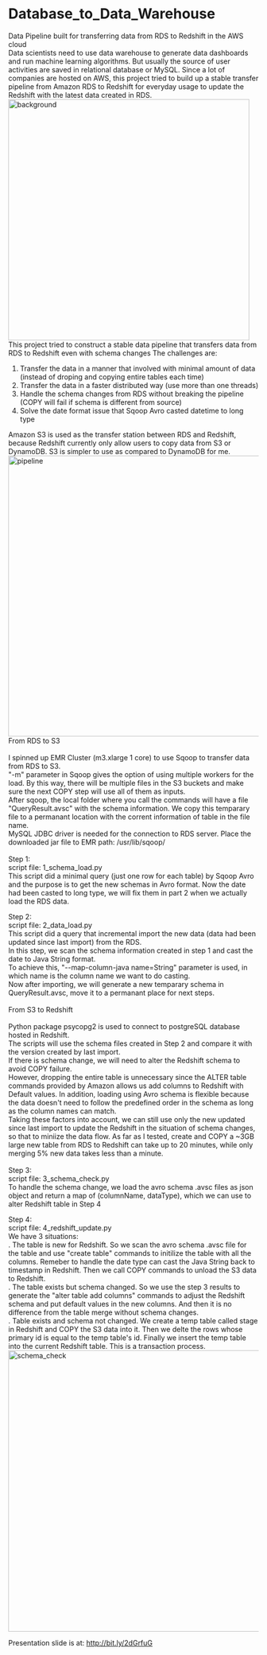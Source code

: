 # Database_to_Data_Warehouse
Data Pipeline built for transferring data from RDS to Redshift in the AWS cloud<br />
Data scientists need to use data warehouse to generate data dashboards and run machine learning algorithms. But usually the source of user activities are saved in relational database or MySQL. Since a lot of companies are hosted on AWS, this project tried to build up a stable transfer pipeline from Amazon RDS to Redshift for everyday usage to update the Redshift with the latest data created in RDS.<br />
<img width="485" alt="background" src="https://cloud.githubusercontent.com/assets/17118374/19009766/e8eb1bfc-872b-11e6-9aa1-08ed35146502.png"><br />
This project tried to construct a stable data pipeline that transfers data from RDS to Redshift even with schema changes
The challenges are:<br />
1. Transfer the data in a manner that involved with minimal amount of data (instead of droping and copying entire tables each time)<br />
2. Transfer the data in a faster distributed way (use more than one threads)<br />
3. Handle the schema changes from RDS without breaking the pipeline (COPY will fail if schema is different from source)<br />
4. Solve the date format issue that Sqoop Avro casted datetime to long type <br />

Amazon S3 is used as the transfer station between RDS and Redshift, because Redshift currently only allow users to copy data from S3 or DynamoDB. S3 is simpler to use as compared to DynamoDB for me.<br />
<img width="565" alt="pipeline" src="https://cloud.githubusercontent.com/assets/17118374/19009850/ed06a43a-872c-11e6-90f2-b1c376e1c547.png"><br />
From RDS to S3<br />
<br />
I spinned up EMR Cluster (m3.xlarge 1 core) to use Sqoop to transfer data from RDS to S3. <br />
"-m" parameter in Sqoop gives the option of using multiple workers for the load. By this way, there will be multiple files in the S3 buckets and make sure the next COPY step will use all of them as inputs.<br />
After sqoop, the local folder where you call the commands will have a file "QueryResult.avsc" with the schema information. We copy this temparary file to a permanant location with the corrent information of table in the file name. <br />
MySQL JDBC driver is needed for the connection to RDS server. Place the downloaded jar file to EMR path: /usr/lib/sqoop/<br />
<br />
Step 1: <br />
script file: 1_schema_load.py <br />
This script did a minimal query (just one row for each table) by Sqoop Avro and the purpose is to get the new schemas in Avro format. Now the date had been casted to long type, we will fix them in part 2 when we actually load the RDS data.<br />

Step 2: <br />
script file: 2_data_load.py <br />
This script did a query that incremental import the new data (data had been updated since last import) from the RDS.<br />
In this step, we scan the schema information created in step 1 and cast the date to Java String format. <br />
To achieve this, "--map-column-java name=String" parameter is used, in which name is the column name we want to do casting.<br />
Now after importing, we will generate a new temparary schema in QueryResult.avsc, move it to a permanant place for next steps. <br />
<br />
From S3 to Redshift <br />
<br />
Python package psycopg2 is used to connect to postgreSQL database hosted in Redshift. <br />
The scripts will use the schema files created in Step 2 and compare it with the version created by last import. <br />
If there is schema change, we will need to alter the Redshift schema to avoid COPY failure. <br />
However, dropping the entire table is unnecessary since the ALTER table commands provided by Amazon allows us add columns to Redshift with Default values. In addition, loading using Avro schema is flexible because the data doesn't need to follow the predefined order in the schema as long as the column names can match. <br />
Taking these factors into account, we can still use only the new updated since last import to update the Redshift in the situation of schema changes, so that to miniize the data flow. As far as I tested, create and COPY a ~3GB large new table from RDS to Redshift can take up to 20 minutes, while only merging 5% new data takes less than a minute.<br />
<br />
Step 3: <br />
script file: 3_schema_check.py <br />
To handle the schema change, we load the avro schema .avsc files as json object and return a map of (columnName, dataType), which we can use to alter Redshift table in Step 4 <br />

Step 4: <br />
script file: 4_redshift_update.py <br />
We have 3 situations: <br />
  . The table is new for Redshift. So we scan the avro schema .avsc file for the table and use "create table" commands to initilize the table with all the columns. Remeber to handle the date type can cast the Java String back to timestamp in Redshift. Then we call COPY commands to unload the S3 data to Redshift.<br />
  . The table exists but schema changed. So we use the step 3 results to generate the "alter table add columns" commands to adjust the Redshift schema and put default values in the new columns. And then it is no difference from the table merge without schema changes.<br />
  . Table exists and schema not changed. We create a temp table called stage in Redshift and COPY the S3 data into it. Then we delte the rows whose primary id is equal to the temp table's id. Finally we insert the temp table into the current Redshift table. This is a transaction process.<br />
 <img width="566" alt="schema_check" src="https://cloud.githubusercontent.com/assets/17118374/19009915/cdb5f4d6-872d-11e6-84eb-21900a5b270f.png"><br />

Presentation slide is at: http://bit.ly/2dGrfuG
